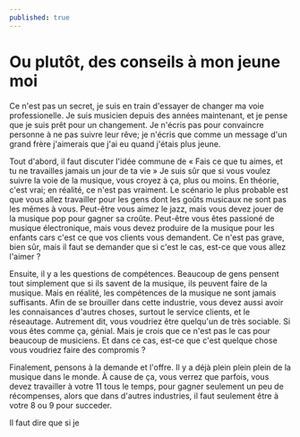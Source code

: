 ```yaml
---
published: true
---
```

# Ou plutôt, des conseils à mon jeune moi 

Ce n'est pas un secret, je suis en train d'essayer de changer ma voie professionelle. Je suis musicien depuis des années maintenant, et je pense que je suis prêt pour un changement. Je n'écris pas pour convaincre personne à ne pas suivre leur rêve; je n'écris que comme un message d'un grand frère j'aimerais que j'ai eu quand j'étais plus jeune. 

Tout d'abord, il faut discuter l'idée commune de « Fais ce que tu aimes, et tu ne travailles jamais un jour de ta vie » Je suis sûr que si vous voulez suivre la voie de la musique, vous croyez à ça, plus ou moins. En théorie, c'est vrai; en réalité, ce n'est pas vraiment. Le scénario le plus probable est que vous allez travailler pour les gens dont les goûts musicaux ne sont pas les mêmes à vous. Peut-être vous aimez le jazz, mais vous devez jouer de la musique pop pour gagner sa croûte. Peut-être vous êtes passioné de musique électronique, mais vous devez produire de la musique pour les enfants cars c'est ce que vos clients vous demandent. Ce n'est pas grave, bien sûr, mais il faut se demander que si c'est le cas, est-ce que vous allez l'aimer ?  

Ensuite, il y a les questions de compétences. Beaucoup de gens pensent tout simplement que si ils savent de la musique, ils peuvent faire de la musique. Mais en réalité, les compétences de la musique ne sont jamais suffisants. Afin de se brouiller dans cette industrie, vous devez aussi avoir les connaisances d'autres choses, surtout le service clients, et le réseautage. Autrement dit, vous voudriez être quelqu'un de très sociable. Si vous êtes comme ça, génial. Mais je crois que ce n'est pas le cas pour beaucoup de musiciens. Et dans ce cas, est-ce que c'est quelque chose vous voudriez faire des compromis ?

Finalement, pensons à la demande et l'offre. Il y a déjà plein plein plein de la musique dans le monde. À cause de ça, vous verrez que parfois, vous devez travailler à votre 11 tous le temps, pour gagner seulement un peu de récompenses, alors que dans d'autres industries, il faut seulement être à votre 8 ou 9 pour succeder. 

Il faut dire que si je
